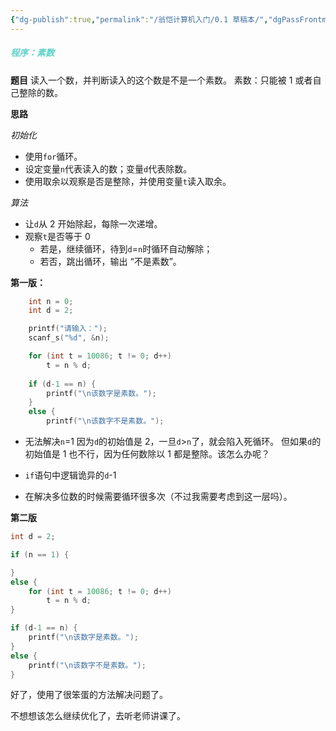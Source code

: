 ```yaml
---
{"dg-publish":true,"permalink":"/翁恺计算机入门/0.1 草稿本/","dgPassFrontmatter":true,"created":"2024-07-27T03:50:37.412+02:00","updated":"2024-07-27T06:55:57.112+02:00"}
---
```


#####  <b style="color: #5DD0C8;">程序：素数</b>

**题目**
读入一个数，并判断读入的这个数是不是一个素数。
	素数：只能被 1 或者自己整除的数。

**思路**

*初始化*
- 使用`for`循环。
- 设定变量`n`代表读入的数；变量`d`代表除数。
- 使用取余以观察是否是整除，并使用变量`t`读入取余。

*算法*
- 让`d`从 2 开始除起，每除一次递增。
- 观察`t`是否等于 0
	- 若是，继续循环，待到`d`=`n`时循环自动解除；
	- 若否，跳出循环，输出 “不是素数”。

**第一版：**

```c
	int n = 0;
	int d = 2;

	printf("请输入：");
	scanf_s("%d", &n);

	for (int t = 10086; t != 0; d++)
		t = n % d;
	
	if (d-1 == n) {
		printf("\n该数字是素数。");
	}
	else {
		printf("\n该数字不是素数。");
```

- 无法解决`n`=1
	因为`d`的初始值是 2，一旦`d`>`n`了，就会陷入死循环。
	但如果`d`的初始值是 1 也不行，因为任何数除以 1 都是整除。该怎么办呢？

- `if`语句中逻辑诡异的`d`-1 

- 在解决多位数的时候需要循环很多次（不过我需要考虑到这一层吗）。

**第二版**

```c
int d = 2;

if (n == 1) {

}
else {
	for (int t = 10086; t != 0; d++)
		t = n % d;
}

if (d-1 == n) {
	printf("\n该数字是素数。");
}
else {
	printf("\n该数字不是素数。");
}
```

好了，使用了很笨蛋的方法解决问题了。

不想想该怎么继续优化了，去听老师讲课了。


















